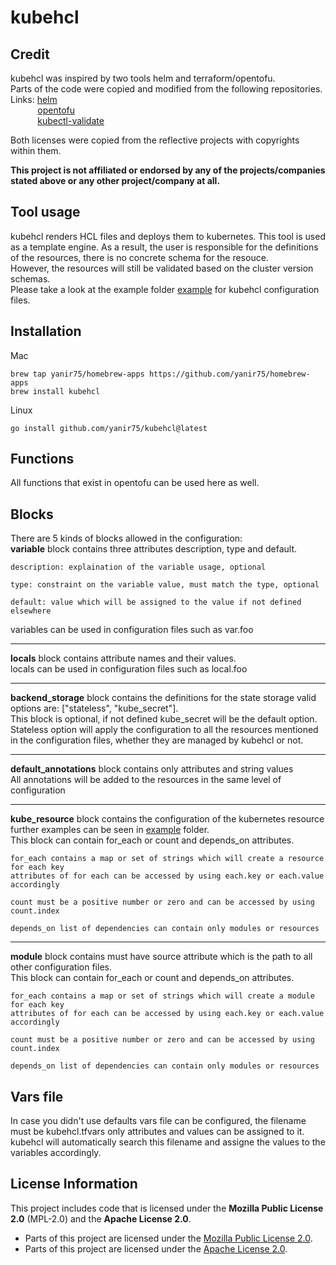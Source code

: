 
# kubehcl

## Credit
kubehcl was inspired by two tools helm and terraform/opentofu.  
Parts of the code were copied and modified from the following repositories.   
Links: [helm](https://github.com/helm/helm)  
&nbsp; &nbsp; &nbsp; &nbsp; &nbsp; &nbsp;[opentofu](https://github.com/opentofu/opentofu)  
&nbsp; &nbsp; &nbsp; &nbsp; &nbsp; &nbsp;[kubectl-validate](https://github.com/kubernetes-sigs/kubectl-validate)  

  
Both licenses were copied from the reflective projects with copyrights within them.  

**This project is not affiliated or endorsed by any of the projects/companies stated above or any other project/company at all.**

## Tool usage
kubehcl renders HCL files and deploys them to kubernetes. 
This tool is used as a template engine. As a result, the user is responsible for the definitions of the resources, there is no concrete schema for the resouce.  
However, the resources will still be validated based on the cluster version schemas.    
Please take a look at the example folder [example](/example/) for kubehcl configuration files.  

## Installation
Mac  
```
brew tap yanir75/homebrew-apps https://github.com/yanir75/homebrew-apps  
brew install kubehcl  
```  
  
Linux  
```
go install github.com/yanir75/kubehcl@latest
```

## Functions
All functions that exist in opentofu can be used here as well.  

## Blocks
There are 5 kinds of blocks allowed in the configuration:   
**variable** block contains three attributes description, type and default.  
```
description: explaination of the variable usage, optional
```  
```
type: constraint on the variable value, must match the type, optional
```  
```
default: value which will be assigned to the value if not defined elsewhere
```
variables can be used in configuration files such as var.foo

---
**locals** block contains attribute names and their values.  
locals can be used in configuration files such as local.foo  

---  
**backend_storage** block contains the definitions for the state storage valid options are: ["stateless", "kube_secret"].  
This block is optional, if not defined kube_secret will be the default option.  
Stateless option will apply the configuration to all the resources mentioned in the configuration files, whether they are managed by kubehcl or not.  

---
**default_annotations** block contains only attributes and string values  
All annotations will be added to the resources in the same level of configuration

---
**kube_resource** block contains the configuration of the kubernetes resource further examples can be seen in [example](/example) folder.  
This block can contain for_each or count and depends_on attributes.
```
for_each contains a map or set of strings which will create a resource for each key
attributes of for each can be accessed by using each.key or each.value accordingly
```
```
count must be a positive number or zero and can be accessed by using count.index
```
```
depends_on list of dependencies can contain only modules or resources
```
---
**module** block contains must have source attribute which is the path to all other configuration files.  
This block can contain for_each or count and depends_on attributes.
```
for_each contains a map or set of strings which will create a module for each key
attributes of for each can be accessed by using each.key or each.value accordingly
```
```
count must be a positive number or zero and can be accessed by using count.index
```
```
depends_on list of dependencies can contain only modules or resources
```

## Vars file
In case you didn't use defaults vars file can be configured, the filename must be kubehcl.tfvars only attributes and values can be assigned to it.  
kubehcl will automatically search this filename and assigne the values to the variables accordingly.
## License Information

This project includes code that is licensed under the **Mozilla Public License 2.0** (MPL-2.0) and the **Apache License 2.0**.

- Parts of this project are licensed under the [Mozilla Public License 2.0](https://www.mozilla.org/en-US/MPL/2.0/).
- Parts of this project are licensed under the [Apache License 2.0](https://www.apache.org/licenses/LICENSE-2.0).